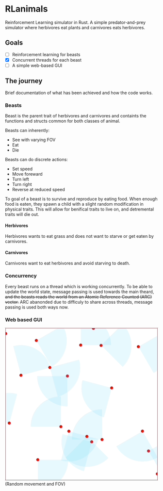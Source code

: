 # RLanimals

Reinforcement Learning simulator in Rust.
A simple predator-and-prey simulator where herbivores eat plants and carnivores
eats herbivores.

## Goals

- [ ] Reinforcement learning for beasts
- [x] Concurrent threads for each beast
- [ ] A simple web-based GUI

## The journey

Brief documentation of what has been achieved and how the code works.

### Beasts

Beast is the parent trait of herbivores and carnivores and containts the 
functions and structs common for both classes of animal.

Beasts can inherently:

- See with varying FOV
- Eat
- Die

Beasts can do discrete actions:

- Set speed
- Move foreward
- Turn left
- Turn right
- Reverse at reduced speed

To goal of a beast is to survive and reproduce by eating food. When enough food
is eaten, they spawn a child with a slight random modification in physical
traits. This will allow for benifical traits to live on, and detremental traits
will die out.

#### Herbivores

Herbivores wants to eat grass and does not want to starve or get eaten by
carnivores.

#### Carnivores

Carnivores want to eat herbivores and avoid starving to death.

### Concurrency

Every beast runs on a thread which is working concurrently. To be able to update
the world state, message passing is used towards the main theard, ~~and the beasts
reads the world from an Atomic Reference Counted (ARC) vector.~~ ARC abanonded
due to difficuly to share across threads, message passing is used both ways now.

### Web based GUI

![Drunk bird movemnet](images/drunk_birds.gif)(Random movement and FOV)
